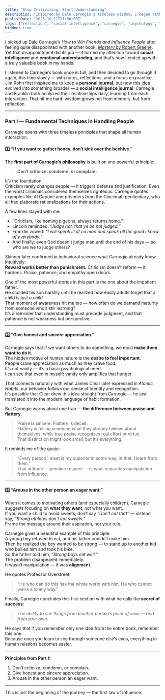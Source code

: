 ```yaml
---
title: "Stop Criticizing, Start Understanding"
description: "Inspired by Dale Carnegie’s timeless wisdom, I began rethinking how I interact with others — and how true strength comes not from judgment, but from understanding."
publishDate: "2025-10-11T21:00:00Z"
tags: ["reflection", "social intelligence", "carnegie", "psychology", "personal growth"]
hidden: true
---
```


I picked up Dale Carnegie’s *How to Win Friends and Influence People* after feeling quite disappointed with another book, [*Mastery* by Robert Greene](/posts/mastery-greene/).  
Yet that disappointment did its job — it turned my attention toward **social intelligence** and **emotional understanding**, and that’s how I ended up with a truly valuable book in my hands.

I listened to Carnegie’s book once in full, and then decided to go through it again, this time slowly — with notes, reflections, and a focus on practice.  
Jim Rohn first inspired me to keep a **personal journal**, but now this idea evolved into something broader — a **social intelligence journal**. Carnegie and Franklin both analyzed their relationships daily, learning from each interaction. That hit me hard: wisdom grows not from memory, but from reflection.

---

### Part I — Fundamental Techniques in Handling People

Carnegie opens with three timeless principles that shape all human interaction.

#### 1️⃣ “If you want to gather honey, don’t kick over the beehive.”

The **first part of Carnegie’s philosophy** is built on one powerful principle:

> **Don’t criticize, condemn, or complain.**

It’s the foundation.  
Criticism rarely changes people — it triggers defense and justification. Even the worst criminals considered themselves righteous. Carnegie quotes examples like Al Capone and prisoners from the Cincinnati penitentiary, who all had elaborate rationalizations for their actions.  

A few lines stayed with me:

- “Criticism, like homing pigeons, always returns home.”  
- Lincoln reminded: *“Judge not, that ye be not judged.”*  
- Franklin vowed: *“I will speak ill of no man and speak all the good I know of everybody.”*  
- And finally: even God doesn’t judge man until the end of his days — so who are we to judge others?

Skinner later confirmed in behavioral science what Carnegie already knew intuitively:  
**Reward works better than punishment.** Criticism doesn’t reform — it hardens. Praise, patience, and empathy open doors.

One of the most powerful stories in this part is the one about the impatient father.  
He scolded his son harshly until he realized how easily adults forget that a child is *just a child.*  
That moment of awareness hit me too — how often do we demand maturity from someone who’s still learning?  
It’s a reminder that understanding must precede judgment, and that patience is not weakness but perspective.

---

#### 2️⃣ “Give honest and sincere appreciation.”

Carnegie says that if we want others to do something, we must **make them want to do it.**  
The hidden motive of human nature is the **desire to feel important**.  
People crave appreciation as much as they crave food.  
It’s not vanity — it’s a basic psychological need.  
I can see that even in myself: vanity only amplifies that hunger.

That connects naturally with what James Clear later expressed in *Atomic Habits*: our behavior follows our sense of identity and recognition.  
It’s possible that Clear drew this idea straight from Carnegie — he just translated it into the modern language of habit formation.

But Carnegie warns about one trap — **the difference between praise and flattery.**  
> Praise is sincere. Flattery is deceit.  
Flattery is telling someone what they already believe about themselves, while true praise recognizes real effort or virtue.  
That distinction might look small, but it’s everything.

It reminds me of the quote:  
> “Every person I meet is my superior in some way. In that, I learn from them.”  
That attitude — genuine respect — is what separates manipulation from influence.

---

#### 3️⃣ “Arouse in the other person an eager want.”

When it comes to motivating others (and especially children), Carnegie suggests focusing on **what they want**, not what you want.  
If you want a child to avoid sweets, don’t say *“Don’t eat that”* — instead say, *“Strong athletes don’t eat sweets.”*  
Frame the message around their aspiration, not your rule.

Carnegie gives a beautiful example of this principle.  
A young boy refused to eat, and his father couldn’t make him.  
Then he realized the boy wanted to be strong — to stand up to another kid who bullied him and took his bike.  
So the father told him, *“Strong boys eat well.”*  
The problem disappeared immediately.  
It wasn’t manipulation — it was **alignment**.

He quotes Professor Overstreet:  
> “He who can do this has the whole world with him. He who cannot walks a lonely way.”

Finally, Carnegie concludes this first section with what he calls the **secret of success**:  
> *The ability to see things from another person’s point of view — and from your own.*

He says that if you remember only one idea from the entire book, remember this one.  
Because once you learn to see through someone else’s eyes, everything in human relations becomes easier.

---

**Principles from Part I:**  
1. Don’t criticize, condemn, or complain.  
2. Give honest and sincere appreciation.  
3. Arouse in the other person an eager want.

---

This is just the beginning of the journey — the first law of influence.


